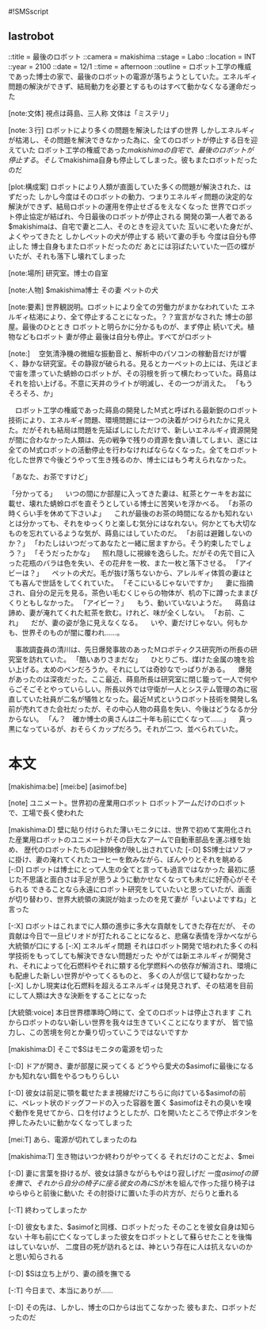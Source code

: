#!SMSscript

## lastrobot

::title = 最後のロボット
::camera = makishima
::stage = Labo
::location = INT
::year = 2100
::date = 12/1
::time = afternoon
::outline = ロボット工学の権威であった博士の家で、最後のロボットの電源が落ちようとしていた。エネルギィ問題の解決ができず、結局動力を必要とするものはすべて動かなくなる運命だった

[note:文体]
視点は蒔島、三人称
文体は「ミステリ」

[note:３行]
ロボットにより多くの問題を解決したはずの世界
しかしエネルギィが枯渇し、その問題を解決できなかった為に、全てのロボットが停止する日を迎えていた
ロボット工学の権威であった$makishimaの自宅で、最後のロボットが停止する。そして$makishima自身も停止してしまった。彼もまたロボットだったのだ

[plot:構成案]
ロボットにより人類が直面していた多くの問題が解決された、はずだった
しかし今度はそのロボットの動力、つまりエネルギィ問題の決定的な解決ができず、結局ロボットの運用を停止せざるをえなくなった
世界でロボット停止協定が結ばれ、今日最後のロボットが停止される
開発の第一人者である$makishimaは、自宅で妻と二人、そのときを迎えていた
互いに老いた身だが、よくやってきたと
しかしペットの犬が停止する
続いて妻の手も
今度は自分も停止した
博士自身もまたロボットだったのだ
あとには羽ばたいていた一匹の蝶がいたが、それも落下し壊れてしまった

[note:場所]
研究室。博士の自室

[note:人物]
$makishima博士
その妻
ペットの犬

[note:要素]
世界観説明。ロボットにより全ての労働力がまかなわれていた
エネルギィ枯渇により、全て停止することになった。？？宣言がなされた
博士の部屋。最後のひととき
ロボットと明らかに分かるものが、まず停止
続いて犬。植物などもロボット
妻が停止
最後は自分も停止。すべてがロボット

[note:]
　空気清浄機の微細な振動音と、解析中のパソコンの稼動音だけが響く、静かな研究室。その静寂が破られる。見るとカーペットの上には、先ほどまで宙を漂っていた蜻蛉のロボットが、その羽根を折って横たわっていた。蒔島はそれを拾い上げる。不意に天井のライトが明滅し、その一つが消えた。
「もうそろそろ、か」

　ロボット工学の権威であった蒔島の開発したＭ式と呼ばれる最新鋭のロボット技術により、エネルギィ問題、環境問題には一つの決着がつけられたかに見えた。だがそれも結局は問題を先延ばしにしただけで、新しいエネルギィ資源開発が間に合わなかった人類は、先の戦争で残りの資源を食い潰してしまい、遂には全てのＭ式ロボットの活動停止を行わなければならなくなった。全てをロボット化した世界で今後どうやって生き残るのか、博士にはもう考えられなかった。

「あなた、お茶ですけど」

「分かってる」
　いつの間にか部屋に入ってきた妻は、紅茶とケーキをお盆に載せ、壊れた蜻蛉ロボを直そうとしている博士に苦笑いを浮かべる。
「お茶の時くらい手を休めて下さいよ」
　これが最後のお茶の時間になるかも知れないとは分かっても、それをゆっくりと楽しむ気分にはなれない。何かとても大切なものを忘れているような気が、蒔島にはしていたのだ。
「お前は避難しないのか？」
「わたしはいつだってあなたと一緒に居ますから。そう約束したでしょう？」
「そうだったかな」
　照れ隠しに視線を逸らした。だがその先で目に入った花瓶のバラは色を失い、その花弁を一枚、また一枚と落下させる。
「アイビーは？」
　ペットの犬だ。毛が抜け落ちないから、アレルギィ体質の妻はとても喜んで世話をしてくれていた。
「そこにいるじゃないですか」
　妻に指摘され、自分の足元を見る。茶色い毛むくじゃらの物体が、机の下に蹲ったままぴくりともしなかった。
「アイビー？」
　もう、動いていないようだ。
　蒔島は諦め、妻が淹れてくれた紅茶を飲む。けれど、味が全くしない。
「お前、これ」
　だが、妻の姿が急に見えなくなる。
　いや、妻だけじゃない。何もかも、世界そのものが闇に覆われ……。

　事故調査員の清川は、先日爆発事故のあったＭロボティクス研究所の所長の研究室を訪れていた。
「酷いありさまだな」
　ひとりごち、煤けた金属の塊を拾い上げる。太めのペンだろうか。それにしては奇妙なでっぱりがある。
　爆発があったのは深夜だった。ここ最近、蒔島所長は研究室に閉じ籠って一人で何やらごそごそとやっていらしい。所長以外では守衛が一人とシステム管理の為に宿直していた社員が二名が犠牲となった。最近Ｍ式というロボット技術を開発し名前が売れてきた会社だったが、その中心人物の蒔島を失い、今後はどうなるか分からない。
「ん？　確か博士の奥さんは二十年も前に亡くなって……」
　真っ黒になっているが、おそらくカップだろう。それが二つ、並べられていた。


# 本文

[makishima:be]
[mei:be]
[asimof:be]

[note]
ユニメート。世界初の産業用ロボット
ロボットアームだけのロボットで、工場で長く使われた

[makishima:D]
壁に貼り付けられた薄いモニタには、世界で初めて実用化された産業用ロボットのユニメートがその巨大なアームで自動車部品を運ぶ様を始め、
歴代のロボットたちの記録映像が映し出されていた
[-:D]
$S博士はソファに掛け、妻の淹れてくれたコーヒーを飲みながら、ぼんやりとそれを眺める
[-:D]
ロボットは博士にとって人生の全てと言っても過言ではなかった
最初に感じた不思議と面白さは手足が思うように動かせなくなっても未だに好奇心がそそられる
できることなら永遠にロボット研究をしていたいと思っていたが、画面が切り替わり、世界大統領の演説が始まったのを見て妻が「いよいよですね」と言った

[-:X]
ロボットはこれまでに人類の進歩に多大な貢献をしてきた存在だが、
その貢献は今日で一旦ピリオドが打たれることになると、悲痛な表情を浮かべながら大統領が口にする
[-:X]
エネルギィ問題
それはロボット開発で培われた多くの科学技術をもってしても解決できない問題だった
やがては新エネルギィが開発され、それによって化石燃料やそれに類する化学燃料への依存が解消され、環境にも配慮した新しい世界がやってくるものと、
多くの人が信じて疑わなかった
[-:X]
しかし現実は化石燃料を超えるエネルギィは発見されず、その枯渇を目前にして人類は大きな決断をすることになった

[大統領:voice]
本日世界標準時〇時にて、全てのロボットは停止されます
これからロボットのない新しい世界を我々は生きていくことになりますが、
皆で協力し、この苦境を何とか乗り切っていこうではないですか

[makishima:D]
そこで$Sはモニタの電源を切った

[-:D]
ドアが開き、妻が部屋に戻ってくる
どうやら愛犬の$asimofに最後になるかも知れない餌をやるつもりらしい

[-:D]
彼女は前足に顎を載せたまま視線だけこちらに向けている$asimofの前に、ペレット状のドッグフードの入った容器を置く
$asimofはそれの臭いを嗅ぐ動作を見せてから、口を付けようとしたが、口を開いたところで停止ボタンを押したみたいに動かなくなってしまった

[mei:T]
あら、電源が切れてしまったのね

[makishima:T]
生き物はいつか終わりがやってくる
それだけのことだよ、$mei

[-:D]
妻に言葉を掛けるが、彼女は頷きながらもやはり寂しげだ
一度$asimofの頭を撫で、それから自分の椅子に座る
彼女の為に$Sが木を組んで作った揺り椅子はゆらゆらと前後に動いた
その肘掛けに置いた手の片方が、だらりと垂れる

[-:T]
終わってしまったか

[-:D]
彼女もまた、$asimofと同様、ロボットだった
そのことを彼女自身は知らない
十年も前に亡くなってしまった彼女をロボットとして蘇らせたことを後悔はしていないが、
二度目の死が訪れるとは、神という存在に人は抗えないのかと思い知らされる

[-:D]
$Sは立ち上がり、妻の顔を撫でる

[-:T]
今日まで、本当にありが……

[-:D]
その先は、しかし、博士の口からは出てこなかった
彼もまた、ロボットだったのだ


